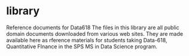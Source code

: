 # library
Reference documents for Data618
The files in this library are all public domain documents downloaded from various web sites. They are made available here as rference materials for students taking Data-618, Quantitative FInance in the SPS MS in Data Science program.
